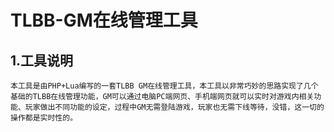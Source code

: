 # TLBB-GM在线管理工具

## 1.工具说明
    本工具是由PHP+Lua编写的一套TLBB GM在线管理工具，本工具以非常巧妙的思路实现了几个基础的TLBB在线管理功能，GM可以通过电脑PC端网页、手机端网页就可以实时对游戏内相关功能、玩家做出不同功能的设定，过程中GM无需登陆游戏，玩家也无需下线等待，没错，这一切的操作都是实时性的。